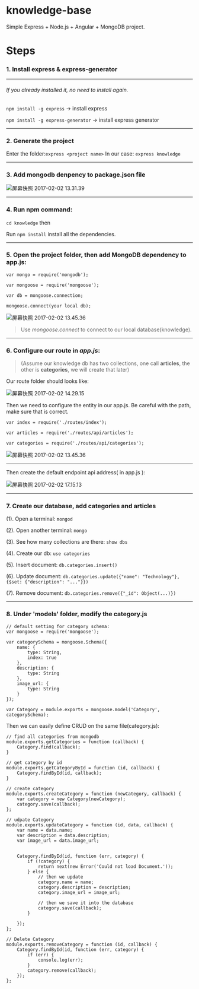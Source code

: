# knowledge-base

Simple Express + Node.js + Angular + MongoDB project.

# Steps
### 1. Install express & express-generator
-------
###### If you already installed it, no need to install again.
`npm install -g express` -> install express

`npm install -g express-generator` -> install express generator

-------
### 2. Generate the project
Enter the folder:`express <project name>`
In our case: `express knowledge`

-------

### 3. Add mongodb denpency to package.json file
![屏幕快照 2017-02-02 13.31.39](https://cloud.githubusercontent.com/assets/12025010/22573544/16ab15b0-e96f-11e6-906a-bc505f3ba3d4.png)


-------
### 4. Run npm command:
`cd knowledge` then

Run `npm install` install all the dependencies.


-------
### 5. Open the project folder, then add MongoDB dependency to app.js:
`var mongo = require('mongodb');`

`var mongoose = require('mongoose');`

 `var db = mongoose.connection;`
 
 `mongoose.connect(your local db);` 
 
![屏幕快照 2017-02-02 13.45.36](https://cloud.githubusercontent.com/assets/12025010/22573561/32f7a0e4-e96f-11e6-955c-bd9be3f42cc3.png)

>  Use _mongoose.connect_ to connect to our local database(knowledge).

-------

### 6. Configure our route in _app.js_:
> (Assume our knowledge db has two collections, one call **articles**, the other is **categories**, we will create that later)

Our route folder should looks like:

![屏幕快照 2017-02-02 14.29.15](https://cloud.githubusercontent.com/assets/12025010/22573572/418f8522-e96f-11e6-80f7-4f8873fc09fc.png)

Then we need to configure the entity in our app.js. Be careful with the path, make sure that is correct.

`var index = require('./routes/index');`

`var articles = require('./routes/api/articles');`

`var categories = require('./routes/api/categories');`


![屏幕快照 2017-02-02 13.45.36](https://cloud.githubusercontent.com/assets/12025010/22573561/32f7a0e4-e96f-11e6-955c-bd9be3f42cc3.png)

-------
Then create the default endpoint api address( in app.js ):

![屏幕快照 2017-02-02 17.15.13](https://cloud.githubusercontent.com/assets/12025010/22573593/560136c2-e96f-11e6-81f4-9aecbe77063c.png)

-------


### 7. Create our database, add categories and articles

(1). Open a terminal: `mongod`

(2). Open another terminal: `mongo`

(3). See how many collections are there: `show dbs`

(4). Create our db: `use categories`

(5). Insert document: `db.categories.insert()`

(6). Update document: `db.categories.update({"name": "Technology"}, {$set: {"description": "..."}})` 

(7). Remove document: `db.categories.remove({"_id": Object(...)})`


-------
###  8. Under 'models' folder, modify the category.js

```
// default setting for category schema:
var mongoose = require('mongoose');

var categorySchema = mongoose.Schema({
    name: {
        type: String,
        index: true
    },
    description: {
        type: String
    },
    image_url: {
        type: String
    }
});

var Category = module.exports = mongoose.model('Category', categorySchema);

```
Then we can easily define CRUD on the same file(category.js):

```
// find all categories from mongodb
module.exports.getCategories = function (callback) {
    Category.find(callback);
}

// get category by id
module.exports.getCategoryById = function (id, callback) {
    Category.findById(id, callback);
}

// create category
module.exports.createCategory = function (newCategory, callback) {
    var category = new Category(newCategory);
    category.save(callback);
};

// udpate Category
module.exports.updateCategory = function (id, data, callback) {
    var name = data.name;
    var description = data.description;
    var image_url = data.image_url;


    Category.findById(id, function (err, category) {
        if (!category) {
            return next(new Error('Could not load Document.'));
        } else {
            // then we update
            category.name = name;
            category.description = description;
            category.image_url = image_url;

            // then we save it into the database
            category.save(callback);
        }

    });
};

// Delete Category
module.exports.removeCategory = function (id, callback) {
    Category.findById(id, function (err, category) {
        if (err) {
            console.log(err);
        }
        category.remove(callback);
    });
};

```


